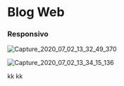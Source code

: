 # Blog Web 
### Responsivo 
![Capture_2020_07_02_13_32_49_370](https://user-images.githubusercontent.com/60757768/86386954-d71f6100-bc68-11ea-8748-91ae7f0eb8a2.png)

![Capture_2020_07_02_13_34_15_136](https://user-images.githubusercontent.com/60757768/86387149-1cdc2980-bc69-11ea-895a-3519b79279f3.png)


kk
kk













